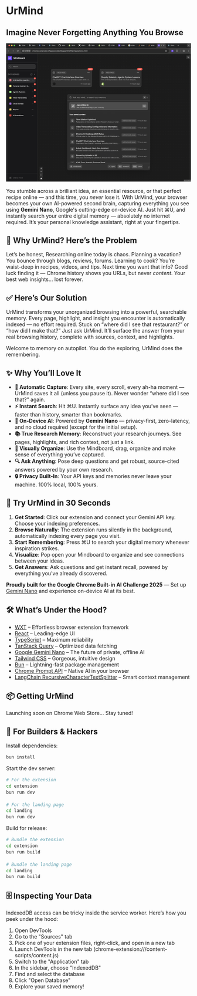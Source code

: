 # UrMind

## Imagine Never Forgetting Anything You Browse

![UrMind - Your browser's AI-powered memory](/readme-screenshots/2.png)

You stumble across a brilliant idea, an essential resource, or that perfect recipe online — and this time, you _never_ lose it. With UrMind, your browser becomes your own AI-powered second brain, capturing everything you see using **Gemini Nano**, Google's cutting-edge on-device AI. Just hit ⌘U, and instantly search your entire digital memory — absolutely no internet required. It’s your personal knowledge assistant, right at your fingertips.

## 🎯 Why UrMind? Here’s the Problem

Let’s be honest, Researching online today is chaos. Planning a vacation? You bounce through blogs, reviews, forums. Learning to cook? You’re waist-deep in recipes, videos, and tips. Next time you want that info? Good luck finding it — Chrome history shows you URLs, but never _content_. Your best web insights… lost forever.

## ✅ Here’s Our Solution

UrMind transforms your unorganized browsing into a powerful, searchable memory. Every page, highlight, and insight you encounter is automatically indexed — no effort required. Stuck on “where did I see that restaurant?” or “how did I make that?” Just ask UrMind. It’ll surface the answer from your real browsing history, complete with sources, context, and highlights.

Welcome to memory on autopilot. You do the exploring, UrMind does the remembering.

## ✨ Why You’ll Love It

- **🚀 Automatic Capture**: Every site, every scroll, every ah-ha moment — UrMind saves it all (unless you pause it). Never wonder “where did I see that?” again.
- **⚡ Instant Search**: Hit ⌘U. Instantly surface any idea you’ve seen — faster than history, smarter than bookmarks.
- **🧠 On-Device AI**: Powered by **Gemini Nano** — privacy-first, zero-latency, and no cloud required (except for the initial setup).
- **📚 True Research Memory**: Reconstruct your research journeys. See pages, highlights, and rich context, not just a link.
- **🎨 Visually Organize**: Use the Mindboard, drag, organize and make sense of everything you’ve captured.
- **🔍 Ask Anything**: Pose deep questions and get robust, source-cited answers powered by your own research.
- **🔒 Privacy Built-In**: Your API keys and memories never leave your machine. 100% local, 100% yours.

## 🚀 Try UrMind in 30 Seconds

1. **Get Started**: Click our extension and connect your Gemini API key. Choose your indexing preferences.
2. **Browse Naturally**: The extension runs silently in the background, automatically indexing every page you visit.
3. **Start Remembering**: Press ⌘U to search your digital memory whenever inspiration strikes.
4. **Visualize**: Pop open your Mindboard to organize and see connections between your ideas.
5. **Get Answers**: Ask questions and get instant recall, powered by everything you’ve already discovered.

**Proudly built for the Google Chrome Built-in AI Challenge 2025** — Set up [Gemini Nano](./docs/GEMINI_NANO_SETUP.md) and experience on-device AI at its best.

## 🛠️ What’s Under the Hood?

- [WXT](https://wxt.dev/) – Effortless browser extension framework
- [React](https://react.dev/) – Leading-edge UI
- [TypeScript](https://www.typescriptlang.org/) – Maximum reliability
- [TanStack Query](https://tanstack.com/query) – Optimized data fetching
- [Google Gemini Nano](https://ai.google.dev/gemini-api/docs) – The future of private, offline AI
- [Tailwind CSS](https://tailwindcss.com/) – Gorgeous, intuitive design
- [Bun](https://bun.sh/) – Lightning-fast package management
- [Chrome Prompt API](https://developer.chrome.com/docs/ai/prompt-api) – Native AI in your browser
- [LangChain RecursiveCharacterTextSplitter](https://js.langchain.com/docs/how_to/recursive_text_splitter/) – Smart context management

## 📦 Getting UrMind

Launching soon on Chrome Web Store… Stay tuned!

## 🔧 For Builders & Hackers

Install dependencies:

```bash
bun install
```

Start the dev server:

```bash
# For the extension
cd extension
bun run dev

# For the landing page
cd landing
bun run dev
```

Build for release:

```bash
# Bundle the extension
cd extension
bun run build

# Bundle the landing page
cd landing
bun run build
```

## 🗄️ Inspecting Your Data

IndexedDB access can be tricky inside the service worker. Here’s how you peek under the hood:

1. Open DevTools
2. Go to the "Sources" tab
3. Pick one of your extension files, right-click, and open in a new tab
4. Launch DevTools in the new tab (chrome-extension://<id>/content-scripts/content.js)
5. Switch to the "Application" tab
6. In the sidebar, choose "IndexedDB"
7. Find and select the database
8. Click "Open Database"
9. Explore your saved memory!
